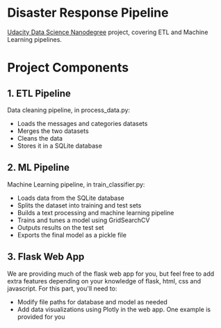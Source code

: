# Disaster Response Pipeline

[Udacity Data Science Nanodegree](https://www.udacity.com/course/data-scientist-nanodegree--nd025) project, covering ETL and Machine Learning pipelines.

# Project Components

## 1. ETL Pipeline
Data cleaning pipeline, in process_data.py:

- Loads the messages and categories datasets
- Merges the two datasets
- Cleans the data
- Stores it in a SQLite database

## 2. ML Pipeline
Machine Learning pipeline, in train_classifier.py:

- Loads data from the SQLite database
- Splits the dataset into training and test sets
- Builds a text processing and machine learning pipeline
- Trains and tunes a model using GridSearchCV
- Outputs results on the test set
- Exports the final model as a pickle file

## 3. Flask Web App
We are providing much of the flask web app for you, but feel free to add extra features depending on your knowledge of flask, html, css and javascript. For this part, you'll need to:

- Modify file paths for database and model as needed
- Add data visualizations using Plotly in the web app. One example is provided for you
